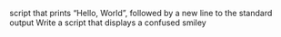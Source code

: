 script that prints “Hello, World”, followed by a new line to the standard output
Write a script that displays a confused smiley
